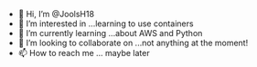 - 👋 Hi, I’m @JoolsH18
- 👀 I’m interested in ...learning to use containers
- 🌱 I’m currently learning ...about AWS and Python
- 💞️ I’m looking to collaborate on ...not anything at the moment!
- 📫 How to reach me ... maybe later

<!---
JoolsH18/JoolsH18 is a ✨ special ✨ repository because its `README.md` (this file) appears on your GitHub profile.
You can click the Preview link to take a look at your changes.
--->
